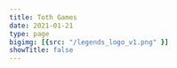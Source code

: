 ```yaml
---
title: Toth Games
date: 2021-01-21
type: page
bigimg: [{src: "/legends_logo_v1.png" }]
showTitle: false
---
```

